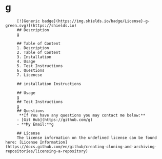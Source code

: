 # g
         [![Generic badge](https://img.shields.io/badge/License}-g-green.svg)](https://shields.io)
         ## Description
         g
         
         ## Table of Content
         1. Description
         2. Table of Content
         3. Installation
         4. Usage
         5. Test Instructions
         6. Questions
         7. Licencse
         
         ## installation Instructions 
         
         ## Usage
         g
         ## Test Instructions
         g
         ## Questions 
          **If You have any questions you may contact me below:**
         - [Git Hub](https://github.com/g)
         - **My Email:**g
         
         ## License
         The license information on the undefined license can be found here: [License Information](https://docs.github.com/en/github/creating-cloning-and-archiving-repositories/licensing-a-repository)